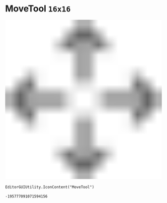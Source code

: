 # MoveTool `16x16`
<img src="/img/MoveTool.png" width=512 height=512>

``` CSharp
EditorGUIUtility.IconContent("MoveTool")
```
```
-195777091071594156
```
